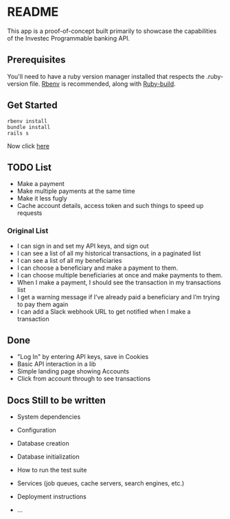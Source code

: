 # README

This app is a proof-of-concept built primarily to showcase the capabilities of the Investec Programmable banking API.

## Prerequisites

You'll need to have a ruby version manager installed that respects the .ruby-version file. [Rbenv](https://github.com/rbenv/rbenv) is recommended, along with [Ruby-build](https://github.com/rbenv/ruby-build#readme).

## Get Started

```
rbenv install
bundle install
rails s
```

Now click [here](http://localhost:3000)

## TODO List

 - Make a payment
 - Make multiple payments at the same time
 - Make it less fugly
 - Cache account details, access token and such things to speed up requests


 ### Original List

- I can sign in and set my API keys, and sign out
- I can see a list of all my historical transactions, in a paginated list
- I can see a list of all my beneficiaries
- I can choose a beneficiary and make a payment to them.
- I can choose multiple beneficiaries at once and make payments to them.
- When I make a payment, I should see the transaction in my transactions list
- I get a warning message if I’ve already paid a beneficiary and I’m trying to pay them again
- I can add a Slack webhook URL to get notified when I make a transaction

## Done

 - "Log In" by entering API keys, save in Cookies
 - Basic API interaction in a lib
 - Simple landing page showing Accounts
 - Click from account through to see transactions


## Docs Still to be written

* System dependencies

* Configuration

* Database creation

* Database initialization

* How to run the test suite

* Services (job queues, cache servers, search engines, etc.)

* Deployment instructions

* ...
